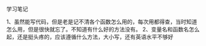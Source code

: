 学习笔记

1、虽然能写代码，但是老是记不清各个函数怎么用的，每次用都得查，当时知道怎么用，但是很快就忘了。不知道有什么好的方法没有。
2、变量名和函数名怎么起，还是挺头疼的，应该遵循什么方法，大小写，还有英语水平不够好

